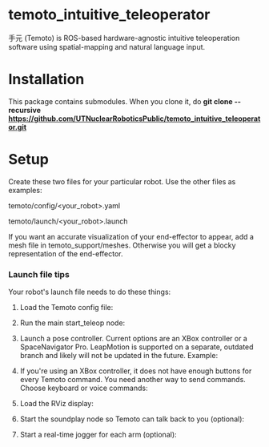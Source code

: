 # temoto_intuitive_teleoperator
手元 (Temoto) is ROS-based hardware-agnostic intuitive teleoperation software using spatial-mapping and natural language input.

# Installation
This package contains submodules. When you clone it, do **git clone --recursive https://github.com/UTNuclearRoboticsPublic/temoto_intuitive_teleoperator.git**

# Setup
Create these two files for your particular robot. Use the other files as examples:

temoto/config/<your_robot>.yaml

temoto/launch/<your_robot>.launch

If you want an accurate visualization of your end-effector to appear, add a mesh file in temoto_support/meshes. Otherwise you will get a blocky representation of the end-effector.

### Launch file tips
Your robot's launch file needs to do these things:

1) Load the Temoto config file:

<rosparam command="load" file="$(find temoto)/config/vaultbot.yaml" />

2) Run the main start_teleop node:

<node name="start_teleop" pkg="temoto" type="start_teleop" />

3) Launch a pose controller. Current options are an XBox controller or a SpaceNavigator Pro. LeapMotion is supported on a separate, outdated branch and likely will not be updated in the future. Example:

<node name="spacenav_pro" pkg="spacenav_pro" type="spacenav_pro" />

4) If you're using an XBox controller, it does not have enough buttons for every Temoto command. You need another way to send commands. Choose keyboard or voice commands:

<!-- <include file="$(find google_speech_to_text)/launch/google_speech_to_text.launch" /> -->
<node name="kb_fake_voice_commander" pkg="temoto" type="kb_fake_voice_commander" output="screen" />
<node name="keyboard_event_publisher" pkg="keyboard_reader" type="keyboard_event_publisher"/>

5) Load the RViz display:

<include file="$(find temoto)/launch/vaultbot_moveit_rviz.launch">
  <arg name="config" value="true"/>
</include>

6) Start the soundplay node so Temoto can talk back to you (optional):

<node name="soundplay_node" pkg="sound_play" type="soundplay_node.py" />

7) Start a real-time jogger for each arm (optional):

<include file="$(find vaultbot_drivers)/launch/jog_arms.launch" output="screen" />
